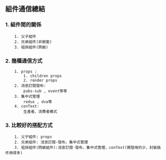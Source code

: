 

## 組件通信總結

### 1. 組件間的關係
        1. 父子組件
        2. 兄弟組件(非嵌套)
        3. 祖孫組件(跨級)

### 2. 幾種通信方式
        1. props :
            1. children props
            2. render props
        2. 消息訂閱發布:
            pubs-sub , event等等
        3. 集中式管理
            redux , dva等
        4. conText:
            生產者、消費者模式
### 3. 比較好的搭配方式
        1. 父子組件: props
        2. 兄弟組件: 消息訂閱-發布，集中式管理
        3. 祖孫組件(跨級組件):消息訂閱-發布，集中式管理，conText(開發用的少，封裝插件用得多)